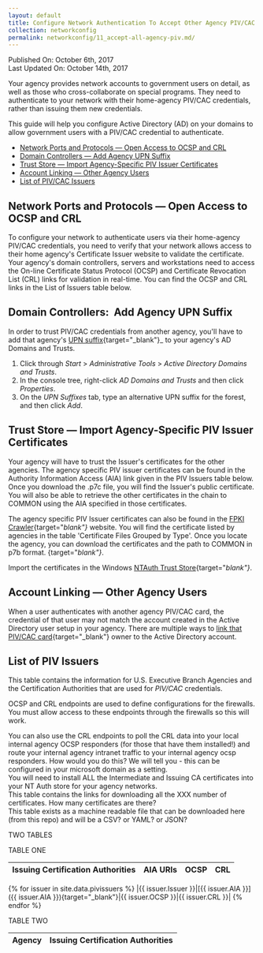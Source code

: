 ```yaml
---
layout: default
title: Configure Network Authentication To Accept Other Agency PIV/CAC Cards
collection: networkconfig
permalink: networkconfig/11_accept-all-agency-piv.md/
---
```


Published On: October 6th, 2017<br/>
Last Updated On: October 14th, 2017

<!--Based on LaChelle's Use Case. More complete description. May edit further. LaChelle's notes say "any government user," not just those on detail or who collaborate on programs.-->Your agency provides network accounts to government users on detail, as well as those who cross-collaborate on special programs. They need to authenticate to your network with their home-agency PIV/CAC credentials, rather than issuing them new credentials. 

This guide will help you configure Active Directory (AD) on your domains to allow government users with a PIV/CAC credential to authenticate. 

* [Network Ports and Protocols &mdash; Open Access to OCSP and CRL](#nework-ports-and-protocols-open-access-to-ocsp-and-crl)
* [Domain Controllers &mdash; Add Agency UPN Suffix](#domain-controllers-add-agency-upn-suffix)
* [Trust Store &mdash; Import Agency-Specific PIV Issuer Certificates](#trust-store-import-agency-specific-piv-certificates)
* [Account Linking &mdash; Other Agency Users](#account-linking-other-agency-users)
* [List of PIV/CAC Issuers](#list-of-piv/cac-issuers)


<!--I'm thinking that the following headings should be numbered to show that these are ordered steps--a bit of a roadmap-->

## Network Ports and Protocols &mdash; Open Access to OCSP and CRL

To configure your network to authenticate users via their home-agency PIV/CAC credentials, you need to verify that your network <!--Explain "is open to...Is this what you mean?" Some agency networks don't allow access to other agencies' Certificate Issuer websites?-->allows access to their home agency's Certificate Issuer website to validate the certificate. Your agency's domain controllers, servers and workstations need to access the On-line Certificate Status Protocol (OCSP) and Certificate Revocation List (CRL) links for validation in real-time<!--Immediate/instantaneous?-->. You can find the OCSP and CRL links in the List of Issuers table below.

## Domain Controllers:&nbsp;&nbsp;Add Agency UPN Suffix

In order to trust PIV/CAC credentials from another agency, you'll have to add that agency's [UPN suffix](https://technet.microsoft.com/en-us/library/cc772007(v=ws.11).aspx){target="_blank"}_ to your agency's AD Domains and Trusts.

1. Click through _Start_ &gt; _Administrative Tools_ &gt; _Active Directory Domains and Trusts_.
2. In the console tree, right-click _AD Domains and Trusts_ and then click _Properties_.
3. On the _UPN Suffixes_ tab, type an alternative UPN suffix for the forest, and then click _Add_.

## Trust Store &mdash; Import Agency-Specific PIV Issuer Certificates

Your agency will have to trust the Issuer's certificates for the other agencies. The agency specific PIV issuer certificates can be found in the Authority Information Access (AIA) link given in the PIV Issuers table below. Once you download the .p7c file, you will find the Issuer's public certificate. You will also be able to retrieve the other certificates in the chain to COMMON using the AIA specified in those certificates.

The agency specific PIV Issuer certificates can also be found in the [FPKI Crawler](https://fpki-graph.fpki-lab.gov/crawler/){target="_blank"}_ website. You will find the certificate listed by agencies in the table 'Certificate Files Grouped by Type'. Once you locate the agency, you can download the certificates and the path to COMMON in p7b format.
{target="_blank"}_.

Import the certificates in the Windows [NTAuth Trust Store](https://piv.idmanagement.gov/networkconfig/trustedroots/){target="_blank"}_.

## Account Linking &mdash; Other Agency Users

When a user authenticates with another agency PIV/CAC card, the credential of that user may not match the account created in the Active Directory user setup in your agency. There are multiple ways to [link that PIV/CAC card](https://piv.idmanagement.gov/networkconfig/accounts/){target="_blank"} owner to the Active Directory account.

## List of PIV Issuers

This table contains the information for U.S. Executive Branch Agencies and the Certification Authorities that are used for _PIV/CAC_ credentials.

OCSP and CRL endpoints are used to define configurations for the firewalls. You must allow access to these endpoints through the firewalls so this will work.

You can also use the CRL endpoints to poll the CRL data into your local internal agency OCSP responders (for those that have them installed!) and route your internal agency intranet traffic to your internal agency ocsp responders. 
How would you do this?  We will tell you - this can be configured in your microsoft domain as a setting.  
You will need to install ALL the Intermediate and Issuing CA certificates into your NT Auth store for your agency networks.  
This table contains the links for downloading all the XXX number of certificates.  How many certificates are there?  
This table exists as a machine readable file that can be downloaded here (from this repo) and will be a CSV? or YAML? or JSON?

TWO TABLES

TABLE ONE

| Issuing Certification Authorities | AIA URIs | OCSP  | CRL |
|------|-------|-------|------
{% for issuer in site.data.pivissuers %}
|{{ issuer.Issuer }}|[{{ issuer.AIA }}]({{ issuer.AIA }}){target="_blank"}|{{ issuer.OCSP }}|{{ issuer.CRL }}|
{% endfor %}

TABLE TWO

| Agency | Issuing Certification Authorities |
|------|-------------|



